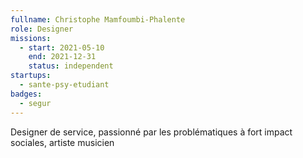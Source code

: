 ```yaml
---
fullname: Christophe Mamfoumbi-Phalente
role: Designer
missions:
  - start: 2021-05-10
    end: 2021-12-31
    status: independent
startups:
  - sante-psy-etudiant
badges:
  - segur
---
```


Designer de service, passionné par les problématiques à fort impact sociales, artiste musicien
